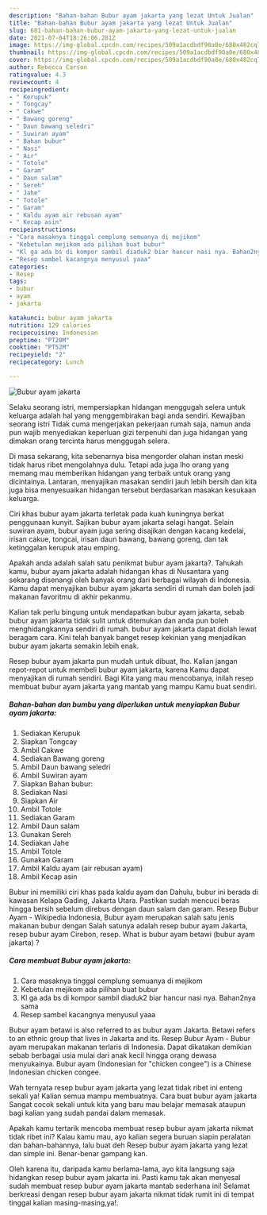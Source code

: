 ```yaml
---
description: "Bahan-bahan Bubur ayam jakarta yang lezat Untuk Jualan"
title: "Bahan-bahan Bubur ayam jakarta yang lezat Untuk Jualan"
slug: 681-bahan-bahan-bubur-ayam-jakarta-yang-lezat-untuk-jualan
date: 2021-07-04T18:26:06.281Z
image: https://img-global.cpcdn.com/recipes/509a1acdbdf90a0e/680x482cq70/bubur-ayam-jakarta-foto-resep-utama.jpg
thumbnail: https://img-global.cpcdn.com/recipes/509a1acdbdf90a0e/680x482cq70/bubur-ayam-jakarta-foto-resep-utama.jpg
cover: https://img-global.cpcdn.com/recipes/509a1acdbdf90a0e/680x482cq70/bubur-ayam-jakarta-foto-resep-utama.jpg
author: Rebecca Carson
ratingvalue: 4.3
reviewcount: 4
recipeingredient:
- " Kerupuk"
- " Tongcay"
- " Cakwe"
- " Bawang goreng"
- " Daun bawang seledri"
- " Suwiran ayam"
- " Bahan bubur"
- " Nasi"
- " Air"
- " Totole"
- " Garam"
- " Daun salam"
- " Sereh"
- " Jahe"
- " Totole"
- " Garam"
- " Kaldu ayam air rebusan ayam"
- " Kecap asin"
recipeinstructions:
- "Cara masaknya tinggal cemplung semuanya di mejikom"
- "Kebetulan mejikom ada pilihan buat bubur"
- "Kl ga ada bs di kompor sambil diaduk2 biar hancur nasi nya. Bahan2nya sama"
- "Resep sambel kacangnya menyusul yaaa"
categories:
- Resep
tags:
- bubur
- ayam
- jakarta

katakunci: bubur ayam jakarta 
nutrition: 129 calories
recipecuisine: Indonesian
preptime: "PT20M"
cooktime: "PT52M"
recipeyield: "2"
recipecategory: Lunch

---
```



![Bubur ayam jakarta](https://img-global.cpcdn.com/recipes/509a1acdbdf90a0e/680x482cq70/bubur-ayam-jakarta-foto-resep-utama.jpg)

Selaku seorang istri, mempersiapkan hidangan menggugah selera untuk keluarga adalah hal yang menggembirakan bagi anda sendiri. Kewajiban seorang istri Tidak cuma mengerjakan pekerjaan rumah saja, namun anda pun wajib menyediakan keperluan gizi terpenuhi dan juga hidangan yang dimakan orang tercinta harus menggugah selera.

Di masa  sekarang, kita sebenarnya bisa mengorder olahan instan meski tidak harus ribet mengolahnya dulu. Tetapi ada juga lho orang yang memang mau memberikan hidangan yang terbaik untuk orang yang dicintainya. Lantaran, menyajikan masakan sendiri jauh lebih bersih dan kita juga bisa menyesuaikan hidangan tersebut berdasarkan masakan kesukaan keluarga. 

Ciri khas bubur ayam jakarta terletak pada kuah kuningnya berkat penggunaan kunyit. Sajikan bubur ayam jakarta selagi hangat. Selain suwiran ayam, bubur ayam juga sering disajikan dengan kacang kedelai, irisan cakue, tongcai, irisan daun bawang, bawang goreng, dan tak ketinggalan kerupuk atau emping.

Apakah anda adalah salah satu penikmat bubur ayam jakarta?. Tahukah kamu, bubur ayam jakarta adalah hidangan khas di Nusantara yang sekarang disenangi oleh banyak orang dari berbagai wilayah di Indonesia. Kamu dapat menyajikan bubur ayam jakarta sendiri di rumah dan boleh jadi makanan favoritmu di akhir pekanmu.

Kalian tak perlu bingung untuk mendapatkan bubur ayam jakarta, sebab bubur ayam jakarta tidak sulit untuk ditemukan dan anda pun boleh menghidangkannya sendiri di rumah. bubur ayam jakarta dapat diolah lewat beragam cara. Kini telah banyak banget resep kekinian yang menjadikan bubur ayam jakarta semakin lebih enak.

Resep bubur ayam jakarta pun mudah untuk dibuat, lho. Kalian jangan repot-repot untuk membeli bubur ayam jakarta, karena Kamu dapat menyajikan di rumah sendiri. Bagi Kita yang mau mencobanya, inilah resep membuat bubur ayam jakarta yang mantab yang mampu Kamu buat sendiri.

<!--inarticleads1-->

##### Bahan-bahan dan bumbu yang diperlukan untuk menyiapkan Bubur ayam jakarta:

1. Sediakan  Kerupuk
1. Siapkan  Tongcay
1. Ambil  Cakwe
1. Sediakan  Bawang goreng
1. Ambil  Daun bawang seledri
1. Ambil  Suwiran ayam
1. Siapkan  Bahan bubur:
1. Sediakan  Nasi
1. Siapkan  Air
1. Ambil  Totole
1. Sediakan  Garam
1. Ambil  Daun salam
1. Gunakan  Sereh
1. Sediakan  Jahe
1. Ambil  Totole
1. Gunakan  Garam
1. Ambil  Kaldu ayam (air rebusan ayam)
1. Ambil  Kecap asin


Bubur ini memiliki ciri khas pada kaldu ayam dan Dahulu, bubur ini berada di kawasan Kelapa Gading, Jakarta Utara. Pastikan sudah mencuci beras hingga bersih sebelum direbus dengan daun salam dan garam. Resep Bubur Ayam - Wikipedia Indonesia, Bubur ayam merupakan salah satu jenis makanan bubur dengan Salah satunya adalah resep bubur ayam Jakarta, resep bubur ayam Cirebon, resep. What is bubur ayam betawi (bubur ayam jakarta) ? 

<!--inarticleads2-->

##### Cara membuat Bubur ayam jakarta:

1. Cara masaknya tinggal cemplung semuanya di mejikom
1. Kebetulan mejikom ada pilihan buat bubur
1. Kl ga ada bs di kompor sambil diaduk2 biar hancur nasi nya. Bahan2nya sama
1. Resep sambel kacangnya menyusul yaaa


Bubur ayam betawi is also referred to as bubur ayam Jakarta. Betawi refers to an ethnic group that lives in Jakarta and its. Resep Bubur Ayam - Bubur ayam merupakan makanan terlaris di Indonesia. Dapat dikatakan demikian sebab berbagai usia mulai dari anak kecil hingga orang dewasa menyukainya. Bubur ayam (Indonesian for &#34;chicken congee&#34;) is a Chinese Indonesian chicken congee. 

Wah ternyata resep bubur ayam jakarta yang lezat tidak ribet ini enteng sekali ya! Kalian semua mampu membuatnya. Cara buat bubur ayam jakarta Sangat cocok sekali untuk kita yang baru mau belajar memasak ataupun bagi kalian yang sudah pandai dalam memasak.

Apakah kamu tertarik mencoba membuat resep bubur ayam jakarta nikmat tidak ribet ini? Kalau kamu mau, ayo kalian segera buruan siapin peralatan dan bahan-bahannya, lalu buat deh Resep bubur ayam jakarta yang lezat dan simple ini. Benar-benar gampang kan. 

Oleh karena itu, daripada kamu berlama-lama, ayo kita langsung saja hidangkan resep bubur ayam jakarta ini. Pasti kamu tak akan menyesal sudah membuat resep bubur ayam jakarta mantab sederhana ini! Selamat berkreasi dengan resep bubur ayam jakarta nikmat tidak rumit ini di tempat tinggal kalian masing-masing,ya!.

